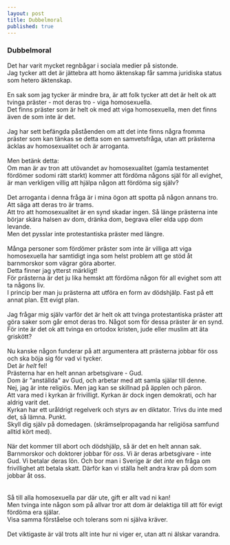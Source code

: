 ```yaml
---
layout: post
title: Dubbelmoral 
published: true
---
```


### Dubbelmoral
Det har varit mycket regnbågar i sociala medier på sistonde.<br />
Jag tycker att det är jättebra att homo äktenskap får samma juridiska status som hetero äktenskap.<br/>
<br/>
En sak som jag tycker är mindre bra, är att folk tycker att det är helt ok att tvinga präster - mot deras tro - viga homosexuella.<br />
Det finns präster som är helt ok med att viga homosexuella, men det finns även de som inte är det.<br/>
<br/>
Jag har sett befängda påståenden om att det inte finns några fromma präster som kan tänkas se detta som en samvetsfråga, utan att prästerna äcklas av homosexualitet och är arroganta.<br/>
<br/>
Men betänk detta:<br/>
Om man är av tron att utövandet av homosexualitet (gamla testamentet fördömer sodomi rätt starkt) kommer att fördöma någons själ för all evighet, är man verkligen villig att hjälpa någon att fördöma sig själv?<br/>
<br/>
Det arroganta i denna fråga är i mina ögon att spotta på någon annans tro. Att säga att deras tro är trams. <br/>
Att tro att homosexualitet är en synd skadar ingen. Så länge prästerna inte börjar skära halsen av dom, dränka dom, begrava eller elda upp dom levande.<br/>
Men det pysslar inte protestantiska präster med längre.<br/>
<br/>
Många personer som fördömer präster som inte är villiga att viga homosexuella har samtidigt inga som helst problem att ge stöd åt barnmorskor som vägrar göra aborter.<br/>
Detta finner jag ytterst märkligt!<br/>
För prästerna är det ju lika hemskt att fördöma någon för all evighet som att ta någons liv.<br/>
I princip ber man ju prästerna att utföra en form av dödshjälp. Fast på ett annat plan. Ett evigt plan.<br/>
<br/>
Jag frågar mig själv varför det är helt ok att tvinga protestantiska präster att göra saker som går emot deras tro. Något som för dessa präster är en synd.<br/>
För inte är det ok att tvinga en ortodox kristen, jude eller muslim att äta griskött?<br/>
<br/>
Nu kanske någon funderar på att argumentera att prästerna jobbar för oss och ska böja sig för vad vi tycker.<br/>
Det är _helt_ fel!<br/>
Prästerna har en helt annan arbetsgivare - Gud.<br/>
Dom är "anställda" av Gud, och arbetar med att samla själar till denne.<br/>
Nej, jag är inte religiös. Men jag kan se skillnad på äpplen och päron.<br/>
Att vara med i kyrkan är frivilligt. Kyrkan är dock ingen demokrati, och har aldrig varit det. <br/>
Kyrkan har ett uråldrigt regelverk och styrs av en diktator. Trivs du inte med det, så lämna. Punkt.<br/>
Skyll dig själv på domedagen. (skrämselpropaganda har religiösa samfund alltid kört med).<br/>
<br/>
När det kommer till abort och dödshjälp, så är det en helt annan sak. <br/>
Barnmorskor och doktorer jobbar för _oss_. Vi är deras arbetsgivare - inte Gud. Vi betalar deras lön. Och bor man i Sverige är det _inte_ en fråga om frivillighet att betala skatt. Därför kan vi ställa helt andra krav på dom som jobbar åt oss.<br/>
<br/>
<br/>
Så till alla homosexuella par där ute, gift er allt vad ni kan! <br/>
Men tvinga inte någon som på allvar tror att dom är delaktiga till att för evigt fördöma era själar. <br/>
Visa samma förståelse och tolerans som ni själva kräver.<br/>
<br/>
Det viktigaste är väl trots allt inte hur ni viger er, utan att ni älskar varandra.<br/>
